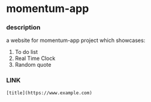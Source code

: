 # momentum-app

### description
a website for momentum-app project which showcases:

1. To do list
2. Real Time Clock
3. Random quote 

### LINK
	[title](https://www.example.com)
